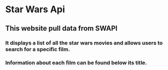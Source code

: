 # Star Wars Api

## This website pull data from SWAPI

### It displays a list of all the star wars movies and allows users to search for a specific film. 

### Information about each film can be found below its title. 

